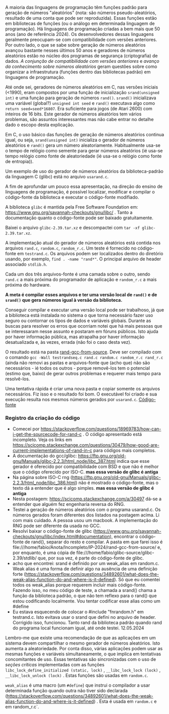 A maioria das linguagens de programação têm funções padrão para geração de números "aleatórios" (nota: são números pseudo-aleatórios, resultado de uma conta que pode ser reproduzida). Essas funções estão em bibliotecas de funções (ou o análogo em determinada linguagem de programação). Há linguagens de programação criadas a bem mais que 50 anos (ano de referência 2024). Os desenvolvedores dessas linguagens geralmente preocupam-se com compatibilidade com versões anteriores. Por outro lado, o que se sabe sobre geração de números aleatórios avançou bastante nesses últimos 50 anos e geradores de números aleatórios estão no núcleo dos programas de segurança (criptografia) de dados. *A conjunção de compatibilidade com versões anteriores* e *avanço da conhecimento sobre números aleatórios* geram questões sobre como organizar a infraestrutura (funções dentro das bibliotecas padrão) em linguagens de programação.

Até onde sei, geradores de números aleatórios em C, nas versões iniciais (<1990), eram compostos por uma função de inicialização `srand(unsigned int)` e uma função para geração de números `rand()`. `srand()` inicializava uma variável (global?) `unsigned int seed` e `rand()` executava algo como `return seed=seed*16807`. Era suficiente para jogos (de Atari 2600) com inteiros de 16 bits. Este gerador de números aleatórios tem vários problemas, são assuntos interessantes mas não cabe entrar no detalhe dado o escopo desta explicação.

Em C, o uso básico das funções de geração de números aleatórios continua igual, ou seja, `srand(unsigned int)` inicializa o gerador de números aleatórios e `rand()` gera um número aleatoriamente. Habitualmente usa-se o tempo de relógio como semente para gerar números aleatórios (ié usa-se tempo relógio como fonte de aleatoriedade (ié usa-se o relógio como fonte de entropia)).

Um exemplo de uso do gerador de números aleatórios da biblioteca-padrão da linguagem C (glibc) está no arquivo `usarand.c`.

A fim de aprofundar um pouco essa apresentação, na direção do ensino de linguagens de programação, é possível localizar, modificar e compilar o código-fonte da biblioteca e executar o código-fonte modifiado. 

A biblioteca `glibc` é mantida pela Free Software Foundation em: https://www.gnu.org/savannah-checkouts/gnu/libc/ . Tanto a documentação quanto o código-fonte pode ser baixado gratuitamente.

Baixei o arquivo `glibc-2.39.tar.xz` e descompactei com `tar -xf glibc-2.39.tar.xz`.

A implementação atual do gerador de números aleatórios está contida nos arquivos `rand.c`, `random.c`, `random_r.c`. Um teste é fornecido no código-fonte em `testrand.c`. Os arquivos podem ser localizados dentro do diretório usando, por exemplo, `find . -name "rand*"`. O principal arquivo de header associado `stdlib.h`.

Cada um dos três arquivos-fonte é uma camada sobre o outro, sendo `rand.c` a mais próxima do programador de aplicação e `random_r.c` a mais próxima do hardware.

**A meta é compilar esses arquivos e ter uma versão local de `rand()` e de `srand()` que gera números igual à versão da biblioteca.**

Conseguir compilar e executar uma versão local pode ser trabalhoso, já que a biblioteca está instalada no sistema o que torna necessário fazer uso seguro ou contornar os tipos de dados e variáveis globais. Durante as buscas para resolver os erros que ocorriam notei que há mais pessoas que se interessaram nesse assunto e postaram em fóruns públicos. Isto ajuda por haver informação pública, mas atrapalha por haver informação desatualizada e, às vezes, errada (não foi o caso desta vez).

O resultado está na pasta [rand-gcc-from-source](./rand-gcc-from-source). Deve ser compilado com o comando `gcc -Wall testrandseq.c rand.c random.c random_r.c rand_r.c` (ainda não removi as pastas e arquivos-fonte que (acho que) não são necessários - ié todos os outros - porque removê-los tem o potencial (estimo que, baixo) de gerar outros problemas e requerer mais tempo para resolvê-los.

Uma tentativa rápida é criar uma nova pasta e copiar somente os arquivos necessários. Fiz isso e o resultado foi bom. O executável foi criado e sua execução resulta nos mesmos números gerados por `usarand.c`. [Código-fonte](./rand-gcc-from-source-selected)

### Registro da criação do código

- Comecei por https://stackoverflow.com/questions/18969783/how-can-i-get-the-sourcecode-for-rand-c . O código apresentado está incompleto. Veja os links em https://scicomp.stackexchange.com/questions/30479/how-good-are-current-implementations-of-rand-in-c para códigos mais completos.
- A documentação do gcc/glibc: https://ftp.gnu.org/old-gnu/Manuals/glibc-2.2.3/html_node/libc_387.html indica que esse gerador é oferecido por compatibilidade com BSD e que não é melhor que o código oferecido por ISO-C. **mas essa versão de glibc é antiga**
- Na página sobre ISO-C rng (https://ftp.gnu.org/old-gnu/Manuals/glibc-2.2.3/html_node/libc_386.html) não é mostrado o código-fonte, mas o texto dá a entender que é algo simples. **mas essa versão de glibc é antiga**
- Nesta postagem: https://scicomp.stackexchange.com/a/30497 dá-se a entender que alguém fez engenharia reversa do RNG.
- Testei a geração de números aleatórios com o programa usarand.c. Os números gerados foram diferentes dos listados na postagem acima. Li com mais cuidado. A pessoa usou um macbook. A implementação do RNG pode ser diferente da usada no GCC.
- Resolvi baixar o código-fonte de glibc (https://www.gnu.org/savannah-checkouts/gnu/libc/index.html#documentation), encontrar o código-fonte de rand(), separar do resto e compilar. A pasta em que farei isso é file:///home/fabio/Anota/Incompleto/IP-2024/rand-gcc-from-source/ e, por enquanto, é uma cópia de file:///home/fabio/glibc-source/glibc-2.39/stdlib/ que, por sua vez, é parte do código-fonte de glibc.
- acho que encontrei: srand é definido por um weak_alias em random.c. Weak alias é uma forma de definir algo na ausência de uma definição forte (https://stackoverflow.com/questions/34892601/what-does-the-weak-alias-function-do-and-where-is-it-defined). Só que eu comentei todos os weak_alias porque requerem incluir mais código-fonte. Fazendo isso, no meu código de teste, a chamada a srand() chama a função da biblioteca padrão, o que não tem reflexo para o rand() que estou codificando localmente. Vou tentar codificar esse alias como um #define
- Eu estava esquecendo de colocar o #include "fnrandom.h" em testrand.c. Isto evitava usar o srand que defini no arquivo de header. Corrigido isso, funcionou. Tanto rand da biblioteca padrão quando rand do programa local funcionam igual, até onde testei. 12.05.2024

Lembro-me que existe uma recomendação de que as aplicações em um sistema devem compartilhar o mesmo gerador de números aleatórios. Isto aumenta a aleatoriedade. Por conta disso, várias aplicações podem usar as mesmas funções e variáveis simultaneamente, o que implica em tentativas concomitantes de uso. Essas tentativas são sincronizadas com o uso de *seções críticas* implementadas com as funções  `libc_lock_define_initialized (static, lock)` , `__libc_lock_lock (lock)` , `__libc_lock_unlock (lock)` . Estas funções são usadas em `random.c`.

`weak_alias` é uma macro (um `#define`) que instrui o compilador a usar determinada função quando outra não tiver sido declarada (https://stackoverflow.com/questions/34892601/what-does-the-weak-alias-function-do-and-where-is-it-defined) . Esta é usada em `random.c` e em random_r.c`.




